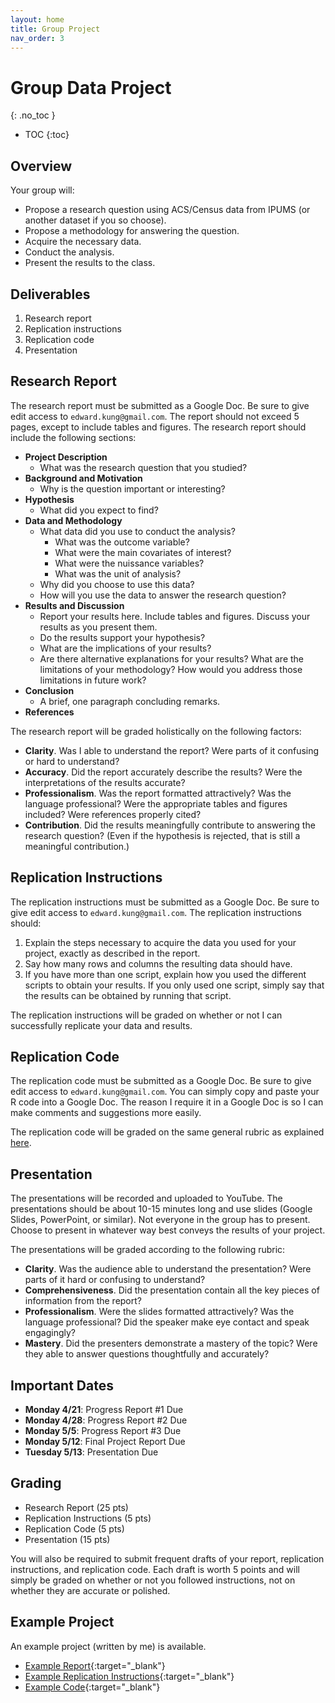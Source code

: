 ```yaml
---
layout: home
title: Group Project
nav_order: 3
---
```


# Group Data Project
{: .no_toc }

- TOC
{:toc}

## Overview

Your group will:

- Propose a research question using ACS/Census data from IPUMS (or another dataset if you so choose).
- Propose a methodology for answering the question.
- Acquire the necessary data.
- Conduct the analysis.
- Present the results to the class.

## Deliverables

1. Research report
2. Replication instructions
3. Replication code
4. Presentation

## Research Report

The research report must be submitted as a Google Doc. Be sure to give edit access to `edward.kung@gmail.com`.  The report should not exceed 5 pages, except to include tables and figures. The research report should include the following sections:

- **Project Description**
  - What was the research question that you studied?
- **Background and Motivation**
  - Why is the question important or interesting?
- **Hypothesis**
  - What did you expect to find?
- **Data and Methodology**
    - What data did you use to conduct the analysis?
        - What was the outcome variable?
        - What were the main covariates of interest?
        - What were the nuissance variables?
        - What was the unit of analysis?
    - Why did you choose to use this data?
    - How will you use the data to answer the research question?
- **Results and Discussion**
  - Report your results here. Include tables and figures. Discuss your results as you present them.
  - Do the results support your hypothesis?
  - What are the implications of your results?
  - Are there alternative explanations for your results? What are the limitations of your methodology? How would you address those limitations in future work?
- **Conclusion**
  - A brief, one paragraph concluding remarks.
- **References**

The research report will be graded holistically on the following factors:

- **Clarity**. Was I able to understand the report? Were parts of it confusing or hard to understand?
- **Accuracy**. Did the report accurately describe the results? Were the interpretations of the results accurate?
- **Professionalism**. Was the report formatted attractively? Was the language professional? Were the appropriate tables and figures included? Were references properly cited?
- **Contribution**. Did the results meaningfully contribute to answering the research question? (Even if the hypothesis is rejected, that is still a meaningful contribution.)

## Replication Instructions

The replication instructions must be submitted as a Google Doc. Be sure to give edit access to `edward.kung@gmail.com`. The replication instructions should:

1. Explain the steps necessary to acquire the data you used for your project, exactly as described in the report.
2. Say how many rows and columns the resulting data should have.
3. If you have more than one script, explain how you used the different scripts to obtain your results. If you only used one script, simply say that the results can be obtained by running that script.

The replication instructions will be graded on whether or not I can successfully replicate your data and results.

## Replication Code

The replication code must be submitted as a Google Doc. Be sure to give edit access to `edward.kung@gmail.com`. You can simply copy and paste your R code into a Google Doc. The reason I require it in a Google Doc is so I can make comments and suggestions more easily.

The replication code will be graded on the same general rubric as explained [here](/index.html#grading).

## Presentation

The presentations will be recorded and uploaded to YouTube. The presentations should be about 10-15 minutes long and use slides (Google Slides, PowerPoint, or similar). Not everyone in the group has to present. Choose to present in whatever way best conveys the results of your project.

The presentations will be graded according to the following rubric:

- **Clarity**. Was the audience able to understand the presentation? Were parts of it hard or confusing to understand?
- **Comprehensiveness**. Did the presentation contain all the key pieces of information from the report? 
- **Professionalism**. Were the slides formatted attractively? Was the language professional? Did the speaker make eye contact and speak engagingly? 
- **Mastery**. Did the presenters demonstrate a mastery of the topic? Were they able to answer questions thoughtfully and accurately?

## Important Dates

- **Monday 4/21**: Progress Report #1 Due
- **Monday 4/28**: Progress Report #2 Due
- **Monday 5/5**: Progress Report #3 Due
- **Monday 5/12**: Final Project Report Due
- **Tuesday 5/13**: Presentation Due

## Grading

- Research Report (25 pts)
- Replication Instructions (5 pts)
- Replication Code (5 pts)
- Presentation (15 pts)

You will also be required to submit frequent drafts of your report, replication instructions, and replication code. Each draft is worth 5 points and will simply be graded on whether or not you followed instructions, not on whether they are accurate or polished.

## Example Project

An example project (written by me) is available.

- [Example Report](https://docs.google.com/document/d/14jO3EYfanzdl073uTcW73cinJSFvKQVaOnQaVrvM7Hc/edit?usp=sharing){:target="_blank"}
- [Example Replication Instructions](https://docs.google.com/document/d/11DES3N-0FUEgME-vZ2Qi9npbSPym2qUc_rnBRtbXl9M/edit?usp=sharing){:target="_blank"}
- [Example Code](https://docs.google.com/document/d/1AcO-9GhNXgwLDcy2kElDzgIyYv_NOoZAkUsIn66-zQY/edit?usp=sharing){:target="_blank"}





